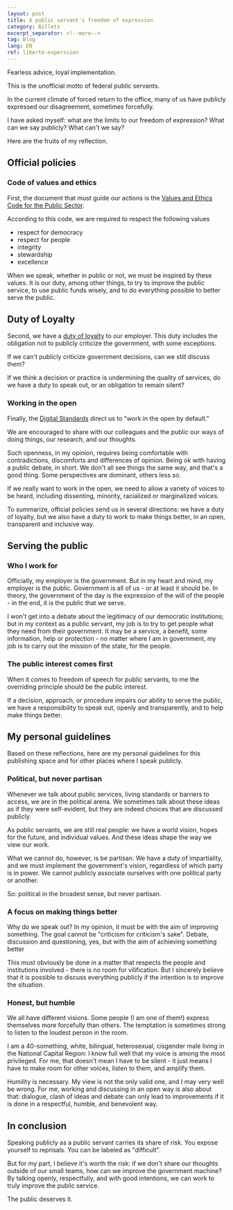 ```yaml
---
layout: post
title: A public servant's freedom of expression
category: Billets
excerpt_separator: <!--more-->
tag: Blog
lang: EN
ref: liberte-experssion
---
```


Fearless advice, loyal implementation. 

This is the unofficial motto of federal public servants. 

In the current climate of forced return to the office, many of us have publicly expressed our disagreement, sometimes forcefully.

I have asked myself: what are the limits to our freedom of expression? What can we say publicly? What can't we say?

<!--more-->

Here are the fruits of my reflection.  


## Official policies


### Code of values and ethics

First, the document that must guide our actions is the [Values and Ethics Code for the Public Sector](https://www.tbs-sct.canada.ca/pol/doc-eng.aspx?id=25049). 

According to this code, we are required to respect the following values 



* respect for democracy 
* respect for people
* integrity 
* stewardship 
* excellence 

When we speak, whether in public or not, we must be inspired by these values. It is our duty, among other things, to try to improve the public service, to use public funds wisely, and to do everything possible to better serve the public.


## Duty of Loyalty

Second, we have a [duty of loyalty](https://www.canada.ca/en/treasury-board-secretariat/services/values-ethics/code/duty-loyalty.html) to our employer. This duty includes the obligation not to publicly criticize the government, with some exceptions.

If we can't publicly criticize government decisions, can we still discuss them?

If we think a decision or practice is undermining the quality of services, do we have a duty to speak out, or an obligation to remain silent? 


### Working in the open

Finally, the [Digital Standards](https://www.canada.ca/en/government/system/digital-government/government-canada-digital-standards.html) direct us to "work in the open by default." 

We are encouraged to share with our colleagues and the public our ways of doing things, our research, and our thoughts. 

Such openness, in my opinion, requires being comfortable with contradictions, discomforts and differences of opinion. Being ok with having a public debate, in short. We don't all see things the same way, and that's a good thing. Some perspectives are dominant, others less so. 

If we really want to work in the open, we need to allow a variety of voices to be heard, including dissenting, minority, racialized or marginalized voices. 

To summarize, official policies send us in several directions: we have a duty of loyalty, but we also have a duty to work to make things better, in an open, transparent and inclusive way. 


## Serving the public


### Who I work for

Officially, my employer is the government. But in my heart and mind, my employer is the public. Government is all of us - or at least it should be. In theory, the government of the day is the expression of the will of the people - in the end, it is the public that we serve. 

I won't get into a debate about the legitimacy of our democratic institutions; but in my context as a public servant, my job is to try to get people what they need from their government. It may be a service, a benefit, some information, help or protection - no matter where I am in government, my job is to carry out the mission of the state, for the people. 


### The public interest comes first

When it comes to freedom of speech for public servants, to me the overriding principle should be the public interest. 

If a decision, approach, or procedure impairs our ability to serve the public, we have a responsibility to speak out, openly and transparently, and to help make things better. 


## My personal guidelines

Based on these reflections, here are my personal guidelines for this publishing space and for other places where I speak publicly. 


### Political, but never partisan

Whenever we talk about public services, living standards or barriers to access, we are in the political arena. We sometimes talk about these ideas as if they were self-evident, but they are indeed choices that are discussed publicly. 

As public servants, we are still real people: we have a world vision, hopes for the future, and individual values. And these ideas shape the way we view our work. 

What we cannot do, however, is be partisan. We have a duty of impartiality, and we must implement the government's vision, regardless of which party is in power. We cannot publicly associate ourselves with one political party or another. 

So: political in the broadest sense, but never partisan. 


### A focus on making things better

Why do we speak out? In my opinion, it must be with the aim of improving something. The goal cannot be "criticism for criticism's sake". Debate, discussion and questioning, yes, but with the aim of achieving something better

This must obviously be done in a matter that respects the people and institutions involved - there is no room for vilification. But I sincerely believe that it is possible to discuss everything publicly if the intention is to improve the situation. 


### Honest, but humble

We all have different visions. Some people (I am one of them!) express themselves more forcefully than others. The temptation is sometimes strong to listen to the loudest person in the room. 

I am a 40-something, white, bilingual, heterosexual, cisgender male living in the National Capital Region: I know full well that my voice is among the most privileged. For me, that doesn't mean I have to be silent - it just means I have to make room for other voices, listen to them, and amplify them.

Humility is necessary. My view is not the only valid one, and I may very well be wrong. For me, working and discussing in an open way is also about that: dialogue, clash of ideas and debate can only lead to improvements if it is done in a respectful, humble, and benevolent way. 


## In conclusion

Speaking publicly as a public servant carries its share of risk. You expose yourself to reprisals. You can be labeled as "difficult". 

But for my part, I believe it's worth the risk: if we don't share our thoughts outside of our small teams, how can we improve the government machine? By talking openly, respectfully, and with good intentions, we can work to truly improve the public service. 

The public deserves it.  